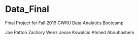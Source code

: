 # Data_Final
Final Project for Fall 2019 CWRU Data Analytics Bootcamp

Joe Patton
Zachary Wenz
Jesse Kowalcic
Ahmed Abouhashem
